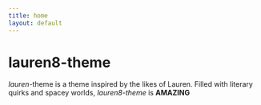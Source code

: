 ```yaml
---
title: home
layout: default
---
```


# lauren8-theme

*lauren*-theme is a theme inspired by the likes of Lauren. Filled with literary quirks and spacey worlds, *lauren8-theme* is **AMAZING**
